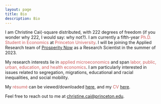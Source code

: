 ```yaml
---
layout: page
title: Bio
description: Bio
---
```


I am Christine Cai(-square distributed, with 222 degrees of freedom (if you wonder why 222, I would say: why not?). I am currently a fifth-year <font color="IndianRed">Ph.D. Student in Economics</font> at <font color="IndianRed">Princeton University</font>. I will be joining the Applied Research team of <a href="https://prosperitynow.org">Prosperity Now</a> as a Research Scientist in the summer of 2023.
	
My research interests lie in <font color="IndianRed">applied microeconomics</font> and span <font color="IndianRed">labor, public, urban, education, and health economics</font>. I am particularly interested in issues related to segregation, migrations, educational and racial inequalities, and social mobility.
	
My <font color="IndianRed">résumé</font> can be viewed/downloaded <a href="/assets/pdf/Christine_Cai_resume.pdf">here</a>, and my <font color="IndianRed">CV</font> <a href="/assets/pdf/Christine_Cai_CV.pdf">here</a>.
	
Feel free to reach out to me at <a href="mailto:christine.cai@princeton.edu">christine.cai@princeton.edu</a>.
